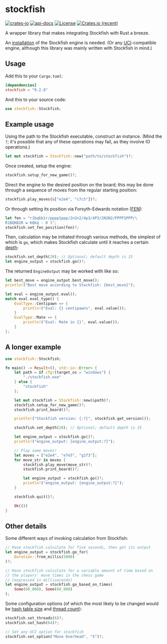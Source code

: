 # stockfish

[![crates-io](https://img.shields.io/crates/v/stockfish.svg)](https://crates.io/crates/stockfish)
[![api-docs](https://docs.rs/stockfish/badge.svg)](https://docs.rs/stockfish)
[![License](https://img.shields.io/crates/l/bitflags.svg)](https://img.shields.io/badge/license-MIT%20or%20Apache2.0-Green)
[![Crates.io (recent)](https://img.shields.io/crates/dr/stockfish)](https://crates.io/crates/stockfish)

A wrapper library that makes integrating Stockfish with Rust a breeze.

An [installation](https://stockfishchess.org/download/) of the Stockfish engine is needed. (Or any [UCI](https://official-stockfish.github.io/docs/stockfish-wiki/UCI-&-Commands.html)-compatible engine, although this library was mainly written with Stockfish in mind.)

## Usage

Add this to your `Cargo.toml`:

```toml
[dependencies]
stockfish = "0.2.8"
```

And this to your source code:

```rust
use stockfish::Stockfish;
```

## Example usage

Using the path to the Stockfish executable, construct an instance. (Mind the `?`; it's possible that any of these operations may fail, as they involve IO operations.)

```rust
let mut stockfish = Stockfish::new("path/to/stockfish")?;
```

Once created, setup the engine:

```rust
stockfish.setup_for_new_game()?;
```

Direct the engine to the desired position on the board; this may be done through a sequence of moves from the regular starting position:

```rust
stockfish.play_moves(&["e2e4", "c7c5"])?;
```

Or through setting its position via Forsyth-Edwards notation ([FEN](https://www.chessprogramming.org/Forsyth-Edwards_Notation)):

```rust
let fen = "r1bqkb1r/pppp1ppp/2n2n2/4p3/4P3/2N2N2/PPPP1PPP/\
R1BQKB1R w KQkq - 0 1";
stockfish.set_fen_position(fen)?;
```

Then, calculation may be initiated through various methods, the simplest of which
is `go`, which makes Stockfish calculate until it reaches a certain [depth](https://www.chessprogramming.org/Depth):

```rust
stockfish.set_depth(20); // Optional; default depth is 15
let engine_output = stockfish.go()?;
```

The returned `EngineOutput` may be worked with like so:

```rust
let best_move = engine_output.best_move();
println!("Best move according to Stockfish: {best_move}");

let eval = engine_output.eval();
match eval.eval_type() {
    EvalType::Centipawn => {
        println!("Eval: {} centipawns", eval.value());
    }
    EvalType::Mate => {
        println!("Eval: Mate in {}", eval.value());
    }
};
```

## A longer example

```rust
use stockfish::Stockfish;

fn main() -> Result<(), std::io::Error> {
    let path = if cfg!(target_os = "windows") {
        "./stockfish.exe"
    } else {
        "stockfish"
    };

    let mut stockfish = Stockfish::new(&path)?;
    stockfish.setup_for_new_game()?;
    stockfish.print_board()?;

    println!("Stockfish version: {:?}", stockfish.get_version());

    stockfish.set_depth(20); // Optional; default depth is 15

    let engine_output = stockfish.go()?;
    println!("engine_output: {engine_output:?}");

    // Play some moves!
    let moves = ["e2e4", "e7e5", "g1f3"];
    for move_str in moves {
        stockfish.play_move(move_str)?;
        stockfish.print_board()?;

        let engine_output = stockfish.go()?;
        println!("engine_output: {engine_output:?}");
    }

    stockfish.quit()?;

    Ok(())
}
```

## Other details

Some different ways of invoking calculation from Stockfish:

```rust
// Have stockfish calculate for five seconds, then get its output
let engine_output = stockfish.go_for(
    Duration::from_millis(5000)
)?;

// Have stockfish calculate for a variable amount of time based on
// the players' move times in the chess game
// (expressed in milliseconds)
let engine_output = stockfish.go_based_on_times(
    Some(60_000), Some(60_000)
);
```

Some configuration options (of which the most likely to be changed
would be [hash table size](https://www.chessprogramming.org/Hash_Table)
and [thread count](https://official-stockfish.github.io/docs/stockfish-wiki/UCI-&-Commands.html#threads)):

```rust
stockfish.set_threads(6)?;
stockfish.set_hash(64)?;

// Set any UCI option for stockfish
stockfish.set_option("Move Overhead", "5")?;
```
